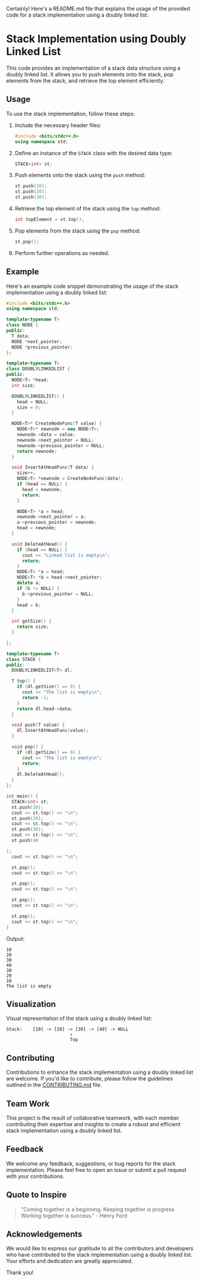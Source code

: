 Certainly! Here's a README.md file that explains the usage of the provided code for a stack implementation using a doubly linked list:

# Stack Implementation using Doubly Linked List

This code provides an implementation of a stack data structure using a doubly linked list. It allows you to push elements onto the stack, pop elements from the stack, and retrieve the top element efficiently.

## Usage

To use the stack implementation, follow these steps:

1. Include the necessary header files:
   ```cpp
   #include <bits/stdc++.h>
   using namespace std;
   ```

2. Define an instance of the `STACK` class with the desired data type:
   ```cpp
   STACK<int> st;
   ```

3. Push elements onto the stack using the `push` method:
   ```cpp
   st.push(10);
   st.push(20);
   st.push(30);
   ```

4. Retrieve the top element of the stack using the `top` method:
   ```cpp
   int topElement = st.top();
   ```

5. Pop elements from the stack using the `pop` method:
   ```cpp
   st.pop();
   ```

6. Perform further operations as needed.

## Example

Here's an example code snippet demonstrating the usage of the stack implementation using a doubly linked list:

```cpp
#include <bits/stdc++.h>
using namespace std;

template<typename T>
class NODE {
public:
  T data;
  NODE *next_pointer;
  NODE *previous_pointer;
};

template<typename T>
class DOUBLYLINKEDLIST {
public:
  NODE<T> *head;
  int size;

  DOUBLYLINKEDLIST() {
    head = NULL;
    size = 0;
  }

  NODE<T>* CreateNodeFunc(T value) {
    NODE<T>* newnode = new NODE<T>;
    newnode->data = value;
    newnode->next_pointer = NULL;
    newnode->previous_pointer = NULL;
    return newnode;
  }

  void InsertAtHeadFunc(T data) {
    size++;
    NODE<T> *newnode = CreateNodeFunc(data);
    if (head == NULL) {
      head = newnode;
      return;
    }

    NODE<T> *a = head;
    newnode->next_pointer = a;
    a->previous_pointer = newnode;
    head = newnode;
  }

  void DeleteAtHead() {
    if (head == NULL) {
      cout << "Linked list is empty\n";
      return;
    }
    NODE<T> *a = head;
    NODE<T> *b = head->next_pointer;
    delete a;
    if (b != NULL) {
      b->previous_pointer = NULL;
    }
    head = b;
  }

  int getSize() {
    return size;
  }

};

template<typename T>
class STACK {
public:
  DOUBLYLINKEDLIST<T> dl;

  T top() {
    if (dl.getSize() == 0) {
      cout << "The list is empty\n";
      return -1;
    }
    return dl.head->data;
  }

  void push(T value) {
    dl.InsertAtHeadFunc(value);
  }

  void pop() {
    if (dl.getSize() == 0) {
      cout << "The list is empty\n";
      return;
    }
    dl.DeleteAtHead();
  }
};

int main() {
  STACK<int> st;
  st.push(10);
  cout << st.top() << "\n";
  st.push(20);
  cout << st.top() << "\n";
  st.push(30);
  cout << st.top() << "\n";
  st.push(40

);
  cout << st.top() << "\n";

  st.pop();
  cout << st.top() << "\n";

  st.pop();
  cout << st.top() << "\n";

  st.pop();
  cout << st.top() << "\n";

  st.pop();
  cout << st.top() << "\n";
}
```

Output:
```
10
20
30
40
30
20
10
The list is empty
```

## Visualization

Visual representation of the stack using a doubly linked list:

```
Stack:    [10] -> [20] -> [30] -> [40] -> NULL
                        ↑
                        Top
```

## Contributing

Contributions to enhance the stack implementation using a doubly linked list are welcome. If you'd like to contribute, please follow the guidelines outlined in the [CONTRIBUTING.md](CONTRIBUTING.md) file.

## Team Work

This project is the result of collaborative teamwork, with each member contributing their expertise and insights to create a robust and efficient stack implementation using a doubly linked list.

## Feedback

We welcome any feedback, suggestions, or bug reports for the stack implementation. Please feel free to open an issue or submit a pull request with your contributions.

## Quote to Inspire

> "Coming together is a beginning. Keeping together is progress. Working together is success." - Henry Ford

## Acknowledgements

We would like to express our gratitude to all the contributors and developers who have contributed to the stack implementation using a doubly linked list. Your efforts and dedication are greatly appreciated.

Thank you!
